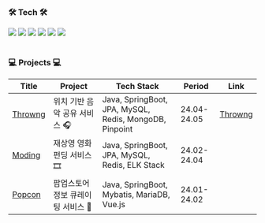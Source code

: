 <div>
  
  ### 🛠 Tech 🛠
 
  <img src="https://img.shields.io/badge/-JAVA-007396?style=flat-square&logo=java&logoColor=white"> 
  <img src="https://img.shields.io/badge/-Spring Boot-6DB33F?style=flat-square&logo=SpringBoot&logoColor=white"/>
  <img src="https://img.shields.io/badge/MySQL-4479A1?style=flat-square&logo=MySQL&logoColor=white"/> 
  <img src="https://img.shields.io/badge/Ubuntu-E95420?style=flat-square&logo=Ubuntu&logoColor=white"/> 
  <img src="https://img.shields.io/badge/Jira-0052CC?style=flat-square&logo=Jira&logoColor=white"/> 
  <img src="https://img.shields.io/badge/Git-F05032?style=flat-square&logo=Git&logoColor=white"/> 
</div>

<br>

<div>

### 💻 Projects 💻
| Title | Project | Tech Stack | Period | Link
| ---- | --- | --- | ----- | ---- | 
| [Throwng](https://github.com/sye0ni/Throwng) | 위치 기반 음악 공유 서비스 🎧| Java, SpringBoot, JPA, MySQL, Redis, MongoDB, Pinpoint | 24.04-24.05 | [Throwng](https://www.throwng.store) |
| [Moding]() | 재상영 영화 펀딩 서비스 🎞| Java, SpringBoot, JPA, MySQL, Redis, ELK Stack | 24.02-24.04 |
| [Popcon](https://github.com/sye0ni/Popcon) | 팝업스토어 정보 큐레이팅 서비스 🎁| Java, SpringBoot, Mybatis, MariaDB, Vue.js | 24.01-24.02 |

</div>
